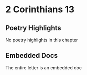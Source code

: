 # 2 Corinthians 13

## Poetry Highlights

No poetry highlights in this chapter

## Embedded Docs

The entire letter is an embedded doc

